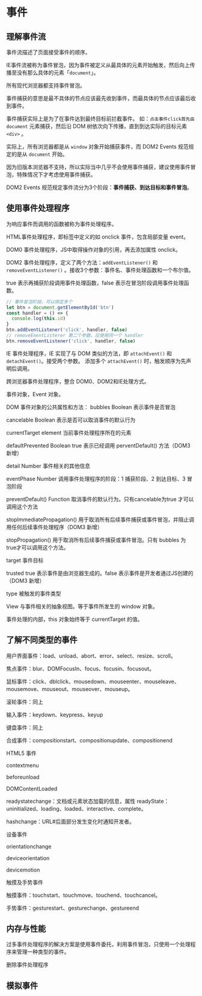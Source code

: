 # 事件

## 理解事件流

事件流描述了页面接受事件的顺序。

IE事件流被称为事件冒泡，因为事件被定义从最具体的元素开始触发，然后向上传播至没有那么具体的元素「`document`」。

所有现代浏览器都支持事件冒泡。

事件捕获的意思是最不具体的节点应该最先收到事件，而最具体的节点应该最后收到事件。

事件捕获实际上是为了在事件达到最终目标前拦截事件。
如：`点击事件click首先由` `document` 元素捕获，然后沿 DOM 树依次向下传播，直到到达实际的目标元素 `<div>` 。

实际上，所有浏览器都是从 `window` 对象开始捕获事件，而 DOM2 Events 规范规定的是从 `document` 开始。

因为旧版本浏览器不支持，所以实际当中几乎不会使用事件捕获，建议使用事件冒泡，特殊情况下才考虑使用事件捕获。

DOM2 Events 规范规定事件流分为3个阶段：**事件捕获、到达目标和事件冒泡**。

## 使用事件处理程序

为响应事件而调用的函数被称为事件处理程序。

HTML事件处理程序，即标签中定义的如 onclick 事件，包含局部变量 event。

DOM0 事件处理程序，JS中取得操作对象的引用，再去添加属性 onclick。

DOM2 事件处理程序，定义了两个方法：`addEventListener()` 和 `removeEventListener()` 。接收3个参数：事件名、事件处理函数和一个布尔值。

true 表示再捕获阶段调用事件处理函数，false 表示在冒泡阶段调用事件处理函数。

```javascript
// 事件冒泡阶段，可以绑定多个
let btn = document.getElementById('btn')
const handler = () => {
  console.log(this.id)
}
btn.addEventListener('click', handler, false)
// removeEnentListerer 第二个参数，应使用同一个 handler
btn.removeEventListener('click', handler, false)

```

IE 事件处理程序，IE 实现了与 DOM 类似的方法，即 `attachEvent()` 和 `detachEvent()`。接受两个参数。
添加多个 `attachEvent()` 时，触发顺序为先声明后调用。

跨浏览器事件处理程序，整合 DOM0、DOM2和IE处理方式。

事件对象，Event 对象。

DOM 事件对象的公共属性和方法：
bubbles                     Boolean   表示事件是否冒泡

cancelable                  Boolean   表示是否可以取消事件的默认行为

currentTarget               element   当前事件处理程序所在的元素

defaultPrevented            Boolean   true 表示已经调用 perventDefault() 方法（DOM3 新增）

detail                      Number    事件相关的其他信息

eventPhase                  Number    调用事件处理程序的阶段：1 捕获阶段、2 到达目标、3 冒泡阶段

preventDefault()            Function  取消事件的默认行为。只有cancelable为true 才可以调用这个方法

stopImmediatePropagation()  用于取消所有后续事件捕获或事件冒泡，并阻止调用任何后续事件处理程序（DOM3 新增）

stopPropagation()           用于取消所有后续事件捕获或事件冒泡。只有 bubbles 为true才可以调用这个方法。

target                      事件目标

trusted                     true 表示事件是由浏览器生成的。false 表示事件是开发者通过JS创建的（DOM3 新增）

type                        被触发的事件类型

View                        与事件相关的抽象视图。等于事件所发生的 window 对象。


事件处理的内部，this 对象始终等于 currentTarget 的值。


## 了解不同类型的事件

用户界面事件：load、unload、abort、error、select、resize、scroll。

焦点事件：blur、DOMFocusIn、focus、focusin、focusout。

鼠标事件：click、dblclick、mousedown、mouseenter、mouseleave、mousemove、mouseout、mouseover、mouseup。

滚轮事件：同上

输入事件：keydown、keypress、keyup

键盘事件：同上

合成事件：compositionstart、compositionupdate、compositionend


HTML5 事件

contextmenu

beforeunload

DOMContentLoaded

readystatechange：文档或元素状态加载的信息，属性 readyState：uninitialized、loading、loaded、interactive、complete。

hashchange：URL#后面部分发生变化时通知开发者。

设备事件

orientationchange

deviceorientation

devicemotion


触摸及手势事件

触摸事件：touchstart、touchmove、touchend、touchcancel。

手势事件：gesturestart、gesturechange、gestureend


## 内存与性能

过多事件处理程序的解决方案是使用事件委托，利用事件冒泡，只使用一个处理程序来管理一种类型的事件。

删除事件处理程序

## 模拟事件
